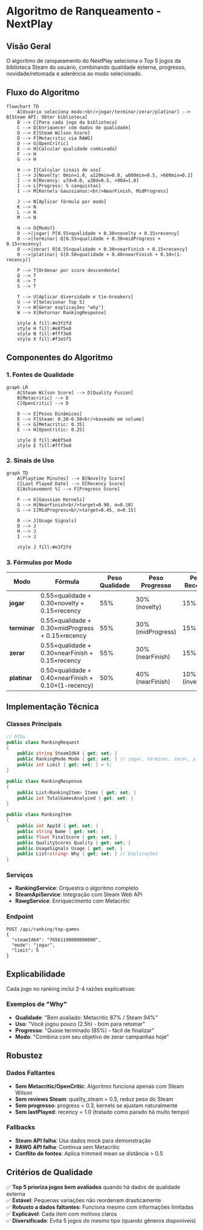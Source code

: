# Algoritmo de Ranqueamento - NextPlay

## Visão Geral

O algoritmo de ranqueamento do NextPlay seleciona o Top 5 jogos da biblioteca Steam do usuário, combinando qualidade externa, progresso, novidade/retomada e aderência ao modo selecionado.

## Fluxo do Algoritmo

```mermaid
flowchart TD
    A[Usuário seleciona modo:<br/>jogar/terminar/zerar/platinar] --> B[Steam API: Obter biblioteca]
    B --> C[Para cada jogo da biblioteca]
    C --> D[Enriquecer com dados de qualidade]
    D --> E[Steam Wilson Score]
    D --> F[Metacritic via RAWG]
    D --> G[OpenCritic]
    E --> H[Calcular qualidade combinada]
    F --> H
    G --> H
    
    H --> I[Calcular sinais de uso]
    I --> J[Novelty: 0min=1.0, ≤120min=0.8, ≤600min=0.5, >600min=0.2]
    I --> K[Recency: ≤7d=0.0, ≤30d=0.5, >90d=1.0]
    I --> L[Progress: % conquistas]
    I --> M[Kernels Gaussianos:<br/>NearFinish, MidProgress]
    
    J --> N[Aplicar fórmula por modo]
    K --> N
    L --> N
    M --> N
    
    N --> O{Modo?}
    O -->|jogar| P[0.55×qualidade + 0.30×novelty + 0.15×recency]
    O -->|terminar| Q[0.55×qualidade + 0.30×midProgress + 0.15×recency]
    O -->|zerar| R[0.55×qualidade + 0.30×nearFinish + 0.15×recency]
    O -->|platinar| S[0.50×qualidade + 0.40×nearFinish + 0.10×(1-recency)]
    
    P --> T[Ordenar por score descendente]
    Q --> T
    R --> T
    S --> T
    
    T --> U[Aplicar diversidade e tie-breakers]
    U --> V[Selecionar Top 5]
    V --> W[Gerar explicações "why"]
    W --> X[Retornar RankingResponse]
    
    style A fill:#e3f2fd
    style H fill:#e8f5e8
    style N fill:#fff3e0
    style X fill:#f3e5f5
```

## Componentes do Algoritmo

### 1. Fontes de Qualidade

```mermaid
graph LR
    A[Steam Wilson Score] --> D[Quality Fusion]
    B[Metacritic] --> D
    C[OpenCritic] --> D
    
    D --> E[Pesos Dinâmicos]
    E --> F[Steam: 0.20-0.50<br/>baseado em volume]
    E --> G[Metacritic: 0.35]
    E --> H[OpenCritic: 0.25]
    
    style D fill:#e8f5e8
    style E fill:#fff3e0
```

### 2. Sinais de Uso

```mermaid
graph TD
    A[Playtime Minutes] --> B[Novelty Score]
    C[Last Played Date] --> D[Recency Score]
    E[Achievement %] --> F[Progress Score]
    
    F --> G[Gaussian Kernels]
    G --> H[NearFinish<br/>target=0.90, σ=0.10]
    G --> I[MidProgress<br/>target=0.45, σ=0.15]
    
    B --> J[Usage Signals]
    D --> J
    H --> J
    I --> J
    
    style J fill:#e3f2fd
```

### 3. Fórmulas por Modo

| Modo | Fórmula | Peso Qualidade | Peso Progresso | Peso Recency |
|------|---------|----------------|----------------|--------------|
| **jogar** | 0.55×qualidade + 0.30×novelty + 0.15×recency | 55% | 30% (novelty) | 15% |
| **terminar** | 0.55×qualidade + 0.30×midProgress + 0.15×recency | 55% | 30% (midProgress) | 15% |
| **zerar** | 0.55×qualidade + 0.30×nearFinish + 0.15×recency | 55% | 30% (nearFinish) | 15% |
| **platinar** | 0.50×qualidade + 0.40×nearFinish + 0.10×(1-recency) | 50% | 40% (nearFinish) | 10% (invertido) |

## Implementação Técnica

### Classes Principais

```csharp
// DTOs
public class RankingRequest
{
    public string SteamId64 { get; set; }
    public RankingMode Mode { get; set; } // jogar, terminar, zerar, platinar
    public int Limit { get; set; } = 5;
}

public class RankingResponse
{
    public List<RankingItem> Items { get; set; }
    public int TotalGamesAnalyzed { get; set; }
}

public class RankingItem
{
    public int AppId { get; set; }
    public string Name { get; set; }
    public float FinalScore { get; set; }
    public QualityScores Quality { get; set; }
    public UsageSignals Usage { get; set; }
    public List<string> Why { get; set; } // Explicações
}
```

### Serviços

- **RankingService**: Orquestra o algoritmo completo
- **SteamApiService**: Integração com Steam Web API
- **RawgService**: Enriquecimento com Metacritic

### Endpoint

```
POST /api/ranking/top-games
{
  "steamId64": "76561198000000000",
  "mode": "jogar",
  "limit": 5
}
```

## Explicabilidade

Cada jogo no ranking inclui 2-4 razões explicativas:

### Exemplos de "Why"

- **Qualidade**: "Bem avaliado: Metacritic 87% / Steam 94%"
- **Uso**: "Você jogou pouco (2.5h) - bom para retomar"
- **Progresso**: "Quase terminado (85%) - fácil de finalizar"
- **Modo**: "Combina com seu objetivo de zerar campanhas hoje"

## Robustez

### Dados Faltantes

- **Sem Metacritic/OpenCritic**: Algoritmo funciona apenas com Steam Wilson
- **Sem reviews Steam**: quality_steam = 0.5, reduz peso do Steam
- **Sem progresso**: progress = 0.3, kernels se ajustam naturalmente
- **Sem lastPlayed**: recency = 1.0 (tratado como parado há muito tempo)

### Fallbacks

- **Steam API falha**: Usa dados mock para demonstração
- **RAWG API falha**: Continua sem Metacritic
- **Conflito de fontes**: Aplica trimmed mean se distância > 0.5

## Critérios de Qualidade

✅ **Top 5 prioriza jogos bem avaliados** quando há dados de qualidade externa  
✅ **Estável**: Pequenas variações não reordenam drasticamente  
✅ **Robusto a dados faltantes**: Funciona mesmo com informações limitadas  
✅ **Explicável**: Cada item com motivos claros  
✅ **Diversificado**: Evita 5 jogos do mesmo tipo (quando gêneros disponíveis)
